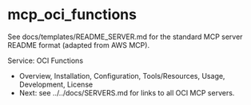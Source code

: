 # mcp_oci_functions

See docs/templates/README_SERVER.md for the standard MCP server README format (adapted from AWS MCP).

Service: OCI Functions

- Overview, Installation, Configuration, Tools/Resources, Usage, Development, License
- Next: see ../../docs/SERVERS.md for links to all OCI MCP servers.
